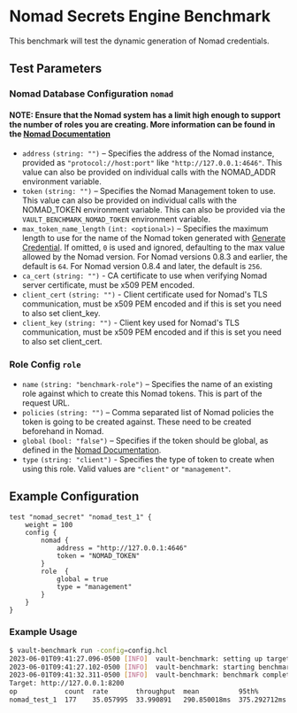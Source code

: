 # Nomad Secrets Engine Benchmark

This benchmark will test the dynamic generation of Nomad credentials.

## Test Parameters

### Nomad Database Configuration `nomad`

#### NOTE: Ensure that the Nomad system has a limit high enough to support the number of roles you are creating.  More information can be found in the [Nomad Documentation](https://developer.hashicorp.com/nomad/docs/configuration#limits)

- `address` `(string: "")` – Specifies the address of the Nomad instance, provided as `"protocol://host:port"` like `"http://127.0.0.1:4646"`. This value can also be provided on individual calls with the NOMAD_ADDR environment variable.
- `token` `(string: "")` – Specifies the Nomad Management token to use. This value can also be provided on individual calls with the NOMAD_TOKEN environment variable.  This can also be provided via the `VAULT_BENCHMARK_NOMAD_TOKEN` environment variable.
- `max_token_name_length` `(int: <optional>)` – Specifies the maximum length to use for the name of the Nomad token generated with [Generate Credential](https://developer.hashicorp.com/vault/api-docs/secret/nomad#generate-credential). If omitted, `0` is used and ignored, defaulting to the max value allowed by the Nomad version. For Nomad versions 0.8.3 and earlier, the default is `64`. For Nomad version 0.8.4 and later, the default is `256`.
- `ca_cert` `(string: "")` - CA certificate to use when verifying Nomad server certificate, must be x509 PEM encoded.
- `client_cert` `(string: "")` - Client certificate used for Nomad's TLS communication, must be x509 PEM encoded and if this is set you need to also set client_key.
- `client_key` `(string: "")` - Client key used for Nomad's TLS communication, must be x509 PEM encoded and if this is set you need to also set client_cert.

### Role Config `role`

- `name` `(string: "benchmark-role")` – Specifies the name of an existing role against which to create this Nomad tokens. This is part of the request URL.
- `policies` `(string: "")` – Comma separated list of Nomad policies the token is going to be created against. These need to be created beforehand in Nomad.
- `global` `(bool: "false")` – Specifies if the token should be global, as defined in the [Nomad Documentation](https://developer.hashicorp.com/nomad/tutorials/access-control#acl-tokens).
- `type` `(string: "client")` - Specifies the type of token to create when using this role. Valid values are `"client"` or `"management"`.

## Example Configuration

```hcl
test "nomad_secret" "nomad_test_1" {
    weight = 100
    config {
        nomad {
            address = "http://127.0.0.1:4646"
            token = "NOMAD_TOKEN"
        }
        role  {
            global = true
            type = "management"
        }
    }
}

```

### Example Usage

```bash
$ vault-benchmark run -config=config.hcl
2023-06-01T09:41:27.096-0500 [INFO]  vault-benchmark: setting up targets
2023-06-01T09:41:27.102-0500 [INFO]  vault-benchmark: starting benchmarks: duration=5s
2023-06-01T09:41:32.311-0500 [INFO]  vault-benchmark: benchmark complete
Target: http://127.0.0.1:8200
op            count  rate       throughput  mean          95th%         99th%         successRatio
nomad_test_1  177    35.057995  33.990891   290.850018ms  375.292712ms  451.573602ms  100.00%
```
